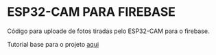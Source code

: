 # ESP32-CAM PARA FIREBASE

Código para uploade de fotos tiradas pelo ESP32-CAM para o firebase.

Tutorial base para o projeto [aqui](https://randomnerdtutorials.com/esp32-cam-save-picture-firebase-storage/#:~:text=Press%20the%20ESP32%2DCAM%20on,data%20that%20contains%20your%20picture.)